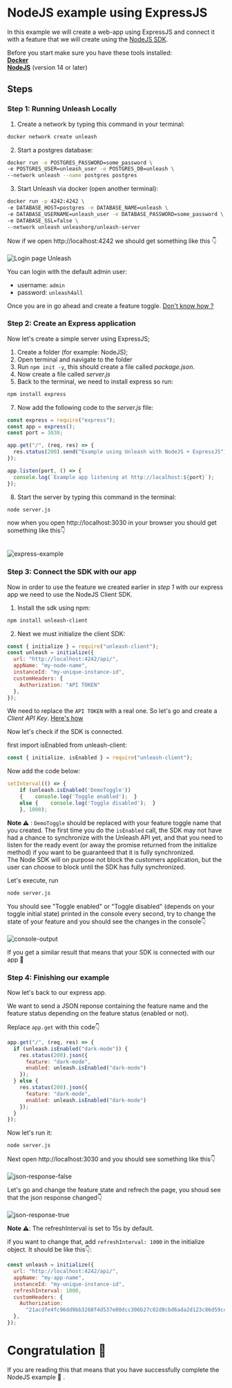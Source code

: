 # NodeJS example using ExpressJS

In this example we will create a web-app using ExpressJS and connect it with a feature that we will create using the [NodeJS SDK](https://docs.getunleash.io/sdks/node_sdk).


Before you start make sure you have these tools installed:  
[**Docker**](https://www.docker.com/)  
[**NodeJS**](https://nodejs.org/en/) (version 14 or later)

## Steps

### Step 1: Running Unleash Locally

1. Create a network by typing this command in your terminal:  
```sh 
docker network create unleash
```

2. Start a postgres database:

```sh
docker run -e POSTGRES_PASSWORD=some_password \
-e POSTGRES_USER=unleash_user -e POSTGRES_DB=unleash \
--network unleash --name postgres postgres
```

3. Start Unleash via docker (open another terminal):

```sh
docker run -p 4242:4242 \
-e DATABASE_HOST=postgres -e DATABASE_NAME=unleash \
-e DATABASE_USERNAME=unleash_user -e DATABASE_PASSWORD=some_password \
-e DATABASE_SSL=false \
--network unleash unleashorg/unleash-server
```

Now if we open http://localhost:4242 we should get something like this 👇  
<br/>
<img src="./static/img/login.png" title="Login page Unleash" />


You can login with the default admin user:

- username: `admin`
- password: `unleash4all`

Once you are in go ahead and create a feature toggle. [Don't know how ?](https://docs.getunleash.io/user_guide/create_feature_toggle)

### Step 2: Create an Express application

Now let's create a simple server using ExpressJS;

1. Create a folder (for example: NodeJS);
2. Open terminal and navigate to the folder
3. Run `npm init -y`, this should create a file called _package.json_.
4. Now create a file called _server.js_
5. Back to the terminal, we need to install express so run:  
```sh
npm install express
```
7. Now add the following code to the _server.js_ file:

```js
const express = require("express");
const app = express();
const port = 3030;

app.get("/", (req, res) => {
  res.status(200).send("Example using Unleash with NodeJS + ExpressJS");
});

app.listen(port, () => {
  console.log(`Example app listening at http://localhost:${port}`);
});
```

8. Start the server by typing this command in the terminal:

```sh
node server.js
```

now when you open http://localhost:3030 in your browser you should get something like this👇  

<br/>
<img src="./static/img/express-example.png" title="express-example" />

### Step 3: Connect the SDK with our app

Now in order to use the feature we created earlier in _step 1_ with our express app we need to use the NodeJS Client SDK.

1. Install the sdk using npm:

```sh
npm install unleash-client
```

2. Next we must initialize the client SDK:

```js
const { initialize } = require("unleash-client");
const unleash = initialize({
  url: "http://localhost:4242/api/",
  appName: "my-node-name",
  instanceId: "my-unique-instance-id",
  customHeaders: {
    Authorization: "API TOKEN"
  },
});
```

We need to replace the `API TOKEN` with a real one. So let's go and create a _Client API Key_. [Here's how](https://docs.getunleash.io/user_guide/api-token)

Now let's check if the SDK is connected.

first import isEnabled from unleash-client:
```js
const { initialize, isEnabled } = require("unleash-client");
```

Now add the code below:

```js
setInterval(() => {
    if (unleash.isEnabled('DemoToggle'))
    {    console.log('Toggle enabled');  }
    else {    console.log('Toggle disabled');  }
    }, 1000);
```
**Note ⚠️** : `DemoToggle` should be replaced with your feature toggle name that you created. The first time you do the `isEnabled` call, the SDK may not have had a chance to synchronize with the Unleash API yet, and that you need to listen for the ready event (or away the promise returned from the initialize method) if you want to be guaranteed that it is fully synchronized.  
The Node SDK will on purpose not block the customers application, but the user can choose to block until the SDK has fully synchronized.

Let's execute, run  
```sh 
node server.js 
```
You should see "Toggle enabled" or "Toggle disabled" (depends on your toggle initial state) printed in the console every second, try to change the state of your feature and you should see the changes in the console👇  
<br/>
<img src="./static/img/console_output.png" title="console-output" />

If you get a similar result that means that your SDK is connected with our app 🎉

### Step 4: Finishing our example

Now let's back to our express app.

We want to send a JSON reponse containing the feature name and the feature status depending on the feature status (enabled or not).

Replace `app.get` with this code👇

```js
app.get("/", (req, res) => {
  if (unleash.isEnabled("dark-mode")) {
    res.status(200).json({
      feature: "dark-mode",
      enabled: unleash.isEnabled("dark-mode")
    });
  } else {
    res.status(200).json({
      feature: "dark-mode",
      enabled: unleash.isEnabled("dark-mode")
    });
  }
});
```

Now let's run it:
```sh
node server.js 
```
Next open http://localhost:3030 and you should see something like this👇  
<br/>
<img src="./static/img/json-response-false.png" title="json-response-false" />


Let's go and change the feature state and refrech the page, you shoud see that the json response changed👇  
<br/>
<img src="./static/img/json-response-true.png" title="json-response-true" />


**Note ⚠️**: The refreshInterval is set to 15s by default.

if you want to change that, add `refreshInterval: 1000` in the initialize object. It should be like this👇:

```js
const unleash = initialize({
  url: "http://localhost:4242/api/",
  appName: "my-app-name",
  instanceId: "my-unique-instance-id",
  refreshInterval: 1000,
  customHeaders: {
    Authorization:
      "21acdfe4fc96dd9bb3268f4d537e00dcc306b27c02d8cbd6ada2d123c86d59cc",
  },
});
```

# Congratulation 🎉
If you are reading this that means that you have successfully complete the NodeJS example 👏 .
